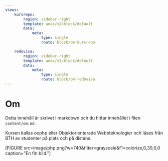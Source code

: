 ```yaml
---
views:
    kursrepo:
        region: sidebar-right
        template: anax/v2/block/default
        data:
            meta:
                type: single
                route: block/om-kursrepo

    redovisa:
        region: sidebar-right
        template: anax/v2/block/default
        data:
            meta:
                type: single
                route: block/om-redovisa
---
```

Om
=========================

Detta innehåll är skrivet i markdown och du hittar innehållet i filen `content/om.md`.

Kursen kallas oophp eller Objektorienterade Webbteknologier och läses från BTH av studenter på plats och på distans.

[FIGURE src=image/php.png?w=740&filter=grayscale&f1=colorize,0,30,0,0 caption="En fin bild."]
